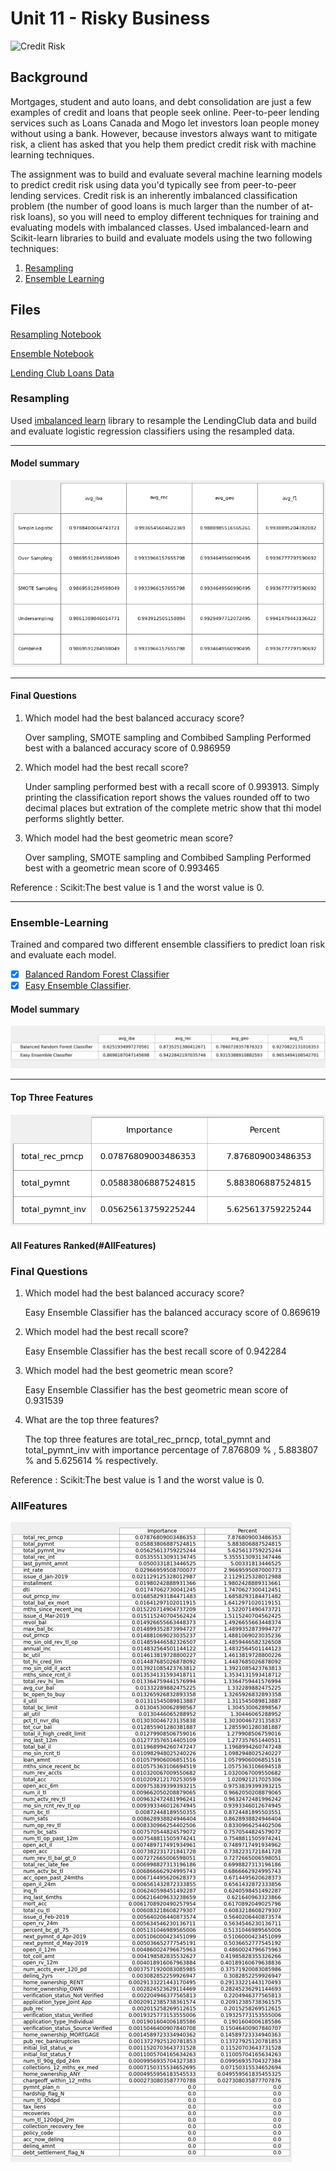 # Unit 11 - Risky Business
 
![Credit Risk](Images/credit-risk.jpg)

## Background

Mortgages, student and auto loans, and debt consolidation are just a few examples of credit and loans that people seek online. Peer-to-peer lending services such as Loans Canada and Mogo let investors loan people money without using a bank. However, because investors always want to mitigate risk, a client has asked that you help them predict credit risk with machine learning techniques.

The assignment was to build and evaluate several machine learning models to predict credit risk using data you'd typically see from peer-to-peer lending services. Credit risk is an inherently imbalanced classification problem (the number of good loans is much larger than the number of at-risk loans), so you will need to employ different techniques for training and evaluating models with imbalanced classes. Used imbalanced-learn and Scikit-learn libraries to build and evaluate models using the two following techniques:
1. [Resampling](#Resampling)
2. [Ensemble Learning](#Ensemble-Learning)

## Files

[Resampling  Notebook](Submission/credit_risk_resampling.ipynb)

[Ensemble  Notebook](Submission/credit_risk_ensemble.ipynb)

[Lending Club Loans Data](Resources/LoanStats_2019Q1.csv.zip)


### Resampling
Used [imbalanced learn](https://imbalanced-learn.readthedocs.io) library to resample the LendingClub data and build and evaluate logistic regression classifiers using the resampled data.

---

#### Model summary
![Resampling Summary](Images/summary_resampling.jpg)

---
#### Final Questions

1. Which model had the best balanced accuracy score?

   Over sampling, SMOTE sampling and Combibed Sampling Performed best with a balanced accuracy score of 0.986959

2. Which model had the best recall score?

   Under sampling performed best with a recall score of 0.993913. Simply printing the classification report shows the values rounded off to two decimal places but extration of the complete metric show that thi model performs slightly better.

3. Which model had the best geometric mean score?

    Over sampling, SMOTE sampling and Combibed Sampling Performed best with a geometric mean score of 0.993465

Reference : Scikit:The best value is 1 and the worst value is 0. 

---

### Ensemble-Learning
Trained and compared two different ensemble classifiers to predict loan risk and evaluate each model.
- [x] [Balanced Random Forest Classifier](https://imbalanced-learn.readthedocs.io/en/stable/generated/imblearn.ensemble.BalancedRandomForestClassifier.html#imblearn-ensemble-balancedrandomforestclassifier)
- [x] [Easy Ensemble Classifier](https://imbalanced-learn.readthedocs.io/en/stable/generated/imblearn.ensemble.EasyEnsembleClassifier.html#imblearn-ensemble-easyensembleclassifier). 

#### Model summary
![Resampling Summary](Images/summary_ensemble.jpg)

--- 

#### Top Three Features

![Top Three Features](Images/top_three_features.jpg)

#### All Features Ranked(#AllFeatures)

### Final Questions

1. Which model had the best balanced accuracy score?

    Easy Ensemble Classifier has the balanced accuracy score of 0.869619

2. Which model had the best recall score?

    Easy Ensemble Classifier has the best recall score of 0.942284

3. Which model had the best geometric mean score?

    Easy Ensemble Classifier has the best geometric mean score of 0.931539

4. What are the top three features?

    The top three features are total_rec_prncp, total_pymnt and total_pymnt_inv with importance percentage of  7.876809 % , 5.883807 % and 5.625614 % respectively.


Reference : Scikit:The best value is 1 and the worst value is 0. 

### AllFeatures
![All Features Ranked](Images/feature_ranking.jpg)